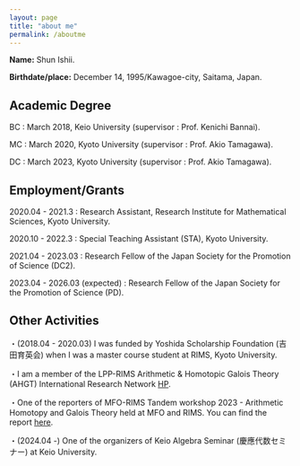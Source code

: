 ```yaml
---
layout: page
title: "about me"
permalink: /aboutme
---
```


**Name:** Shun Ishii.

**Birthdate/place:** December 14, 1995/Kawagoe-city, Saitama, Japan.

## Academic Degree

BC : March 2018, Keio University (supervisor : Prof. Kenichi Bannai).

MC : March 2020, Kyoto University (supervisor : Prof. Akio Tamagawa).

DC : March 2023, Kyoto University (supervisor : Prof. Akio Tamagawa).

## Employment/Grants

2020.04 - 2021.3 : Research Assistant, Research Institute for Mathematical Sciences, Kyoto University.

2020.10 - 2022.3 : Special Teaching Assistant (STA), Kyoto University.

2021.04 - 2023.03 : Research Fellow of the Japan Society for the Promotion of Science (DC2).

2023.04 - 2026.03 (expected) : Research Fellow of the Japan Society for the Promotion of Science (PD).

## Other Activities

・(2018.04 - 2020.03) I was funded by Yoshida Scholarship Foundation (吉田育英会) when I was a master course student at RIMS, Kyoto University.

・I am a member of the LPP-RIMS Arithmetic & Homotopic Galois Theory (AHGT) International Research Network [HP](https://ahgt.math.cnrs.fr).

・One of the reporters of MFO-RIMS Tandem workshop 2023 - Arithmetic Homotopy and Galois Theory held at MFO and RIMS. You can find the report [here](https://publications.mfo.de/handle/mfo/4128).

・(2024.04 -) One of the organizers of Keio Algebra Seminar (慶應代数セミナー) at Keio University.
